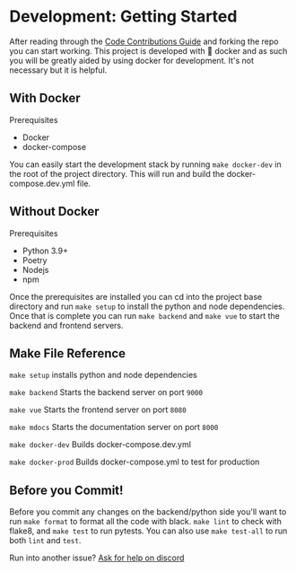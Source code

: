 # Development: Getting Started

After reading through the [Code Contributions Guide](https://hay-kot.github.io/mealie/contributors/developers-guide/code-contributions/) and forking the repo you can start working. This project is developed with :whale: docker and as such you will be greatly aided by using docker for development. It's not necessary but it is helpful.

## With Docker
Prerequisites

- Docker
- docker-compose

You can easily start the development stack by running `make docker-dev` in the root of the project directory. This will run and build the docker-compose.dev.yml file.

## Without Docker
Prerequisites

- Python 3.9+
- Poetry
- Nodejs
- npm

Once the prerequisites are installed you can cd into the project base directory and run `make setup` to install the python and node dependencies. Once that is complete you can run `make backend` and `make vue` to start the backend and frontend servers. 

## Make File Reference 
`make setup` installs python and node dependencies

`make backend` Starts the backend server on port `9000`

`make vue` Starts the frontend server on port `8080`

`make mdocs` Starts the documentation server on port `8000`

`make docker-dev` Builds docker-compose.dev.yml 

`make docker-prod` Builds docker-compose.yml to test for production

## Before you Commit! 

Before you commit any changes on the backend/python side you'll want to run `make format` to format all the code with black. `make lint` to check with flake8, and `make test` to run pytests. You can also use `make test-all` to run both `lint` and `test`. 

Run into another issue? [Ask for help on discord](https://discord.gg/QuStdQGSGK)